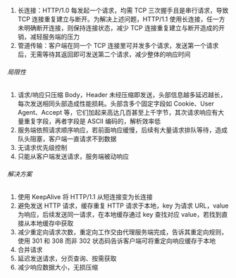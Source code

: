 1. 长连接：HTTP/1.0 每发起一个请求，均需 TCP 三次握手且是串行请求，导致 TCP 连接重复建立与断开。为解决上述问题，HTTP/1.1 使用长连接，任一方未明确断开连接，则保持连接状态，减少 TCP 连接重复建立与断开造成的开销，减轻服务端的压力
2. 管道传输：客户端在同一个 TCP 连接里可并发多个请求，发送第一个请求后，无需等待其返回即可发送第二个请求，减少整体的响应时间

###### 局限性

1. 请求/响应只压缩 Body，Header 未经压缩即发送，头部信息越多延迟越长，每次发送相同头部造成性能损耗。头部含多个固定字段如 Cookie、User Agent、Accept 等，它们加起来高达几百甚至上千字节，其次请求响应有大量重复字段，再者字段是 ASCII 编码的，解析效率低
2. 服务端依照请求顺序响应，若前面响应缓慢，后续有大量请求排队等待，造成队头阻塞，客户端一直请求不到数据
3. 无请求优先级控制
4. 只能从客户端发送请求，服务端被动响应

###### 解决方案

1. 使用 KeepAlive 将 HTTP/1.1 从短连接变为长连接
2. 避免发送 HTTP 请求，缓存重复 HTTP 请求于本地，key 为请求 URL，value 为响应，后续发送同一请求，在本地缓存通过 key 查找对应 value，若找到直接从本地缓存中获取
3. 减少重定向请求次数，重定向工作交由代理服务端完成，告诉其重定向规则，使用 301 和 308 而非 302 状态码告诉客户端可将重定向响应缓存于本地
4. 合并请求
5. 延迟发送请求，分页查询、按需获取
6. 减少响应数据大小，无损压缩



